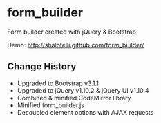 form_builder
============

Form builder created with jQuery &amp; Bootstrap

Demo: http://shalotelli.github.com/form_builder/

## Change History
- Upgraded to Bootstrap v3.1.1
- Upgraded to jQuery v1.10.2 & jQuery UI v1.10.4
- Combined & minified CodeMirror library
- Minified form_builder.js
- Decoupled element options with AJAX requests